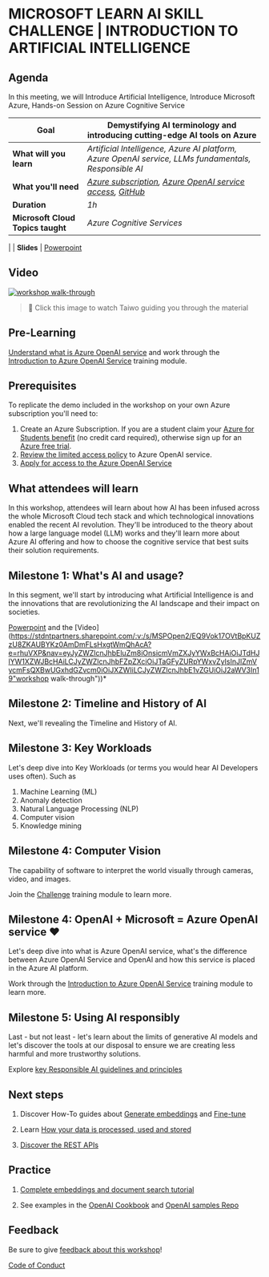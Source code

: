 # MICROSOFT LEARN AI SKILL CHALLENGE | INTRODUCTION TO ARTIFICIAL INTELLIGENCE

## Agenda

In this meeting, we will Introduce Artificial Intelligence,
Introduce Microsoft Azure,
Hands-on Session on Azure Cognitive Service
   

| **Goal**              | Demystifying AI terminology and introducing cutting-edge AI tools on Azure                                    |
| ----------------------------- | --------------------------------------------------------------------- |
| **What will you learn**       | *Artificial Intelligence, Azure AI platform, Azure OpenAI service, LLMs fundamentals, Responsible AI*                                        |
| **What you'll need**          | *[Azure subscription](https://azure.microsoft.com), [Azure OpenAI service access](https://customervoice.microsoft.com/Pages/ResponsePage.aspx?id=v4j5cvGGr0GRqy180BHbR7en2Ais5pxKtso_Pz4b1_xUOFA5Qk1UWDRBMjg0WFhPMkIzTzhKQ1dWNyQlQCN0PWcu), [GitHub](https://github.com/)* |
| **Duration**                  | *1h*                                                                |
| **Microsoft Cloud Topics taught**                  | *Azure Cognitive Services*                                                             
|
| **Slides** | [Powerpoint](slides.pptx) 
                         
## Video

[![workshop walk-through](./images/promoimage.gif)](https://stdntpartners.sharepoint.com/:v:/s/MSPOpen2/EQ9Vok17OVtBpKUZzU8ZKAUBYKz0AmDmFLsHxgtWmQhAcA?e=rhuVXP&nav=eyJyZWZlcnJhbEluZm8iOnsicmVmZXJyYWxBcHAiOiJTdHJlYW1XZWJBcHAiLCJyZWZlcnJhbFZpZXciOiJTaGFyZURpYWxvZyIsInJlZmVycmFsQXBwUGxhdGZvcm0iOiJXZWIiLCJyZWZlcnJhbE1vZGUiOiJ2aWV3In19 "workshop walk-through")
> 🎥 Click this image to watch Taiwo guiding you through the material

## Pre-Learning

[Understand what is Azure OpenAI service](https://learn.microsoft.com/azure/cognitive-services/openai/overview/??wt.mc_id=studentamb_255353) and work through the [Introduction to Azure OpenAI Service](https://learn.microsoft.com/training/modules/explore-azure-openai/??wt.mc_id=studentamb_255353) training module.

## Prerequisites

To replicate the demo included in the workshop on your own Azure subscription you'll need to:
1.	Create an Azure Subscription. If you are a student claim your [Azure for Students benefit](https://azure.microsoft.com/free/students/?wt.mc_id=studentamb_255353) (no credit card required), otherwise sign up for an [Azure free trial](https://azure.microsoft.com/pricing/offers/ms-azr-0044p/?wt.mc_id=studentamb_255353).
2.  [Review the limited access policy](https://learn.microsoft.com/legal/cognitive-services/openai/limited-access?context=%2Fazure%2Fcognitive-services%2Fopenai%2Fcontext%2Fcontext&?wt.mc_id=studentamb_255353) to Azure OpenAI service.
3.	[Apply for access to the Azure OpenAI Service](https://aka.ms/oai/access)

## What attendees will learn

In this workshop, attendees will learn about how AI has been infused across the whole Microsoft Cloud tech stack and which technological innovations enabled the recent AI revolution. They'll be introduced to the theory about how a large language model (LLM) works and they'll learn more about Azure AI offering and how to choose the cognitive service that best suits their solution requirements. 

## Milestone 1: What's AI and usage?

In this segment, we'll start by introducing what Artificial Intelligence is and the innovations that are revolutionizing the AI landscape and their impact on societies.

[Powerpoint](slides.pptx) and the [Video](https://stdntpartners.sharepoint.com/:v:/s/MSPOpen2/EQ9Vok17OVtBpKUZzU8ZKAUBYKz0AmDmFLsHxgtWmQhAcA?e=rhuVXP&nav=eyJyZWZlcnJhbEluZm8iOnsicmVmZXJyYWxBcHAiOiJTdHJlYW1XZWJBcHAiLCJyZWZlcnJhbFZpZXciOiJTaGFyZURpYWxvZyIsInJlZmVycmFsQXBwUGxhdGZvcm0iOiJXZWIiLCJyZWZlcnJhbE1vZGUiOiJ2aWV3In19"workshop walk-through"))*

## Milestone 2: Timeline and History of AI

Next, we'll revealing the Timeline and History of AI.

## Milestone 3: Key Workloads

Let's deep dive into Key Workloads (or terms you would hear AI Developers uses often). Such as 
1. Machine Learning (ML)
2. Anomaly detection
3. Natural Language Processing (NLP)
4. Computer vision
5. Knowledge mining

## Milestone 4: Computer Vision

The capability of software to interpret the world visually through cameras, video, and images.

Join the [Challenge](https://learn.microsoft.com/en-us/training/challenges?id=bb49ce83-3aac-4405-8fb1-3eb2335f19f0/?wt.mc_id=studentamb_255353) training module to learn more.

## Milestone 4: OpenAI + Microsoft = Azure OpenAI service ❤️

Let's deep dive into what is Azure OpenAI service, what's the difference between Azure OpenAI Service and OpenAI and how this service is placed in the Azure AI platform.

Work through the [Introduction to Azure OpenAI Service](https://learn.microsoft.com/training/modules/explore-azure-openai/?wt.mc_id=studentamb_255353) training module to learn more.

## Milestone 5: Using AI responsibly

Last - but not least - let's learn about the limits of generative AI models and let's discover the tools at our disposal to ensure we are creating less harmful and more trustworthy solutions. 

Explore [key Responsible AI guidelines and principles](https://learn.microsoft.com/legal/cognitive-services/openai/transparency-note?context=%2Fazure%2Fcognitive-services%2Fopenai%2Fcontext%2Fcontext&?wt.mc_id=studentamb_255353)

## Next steps

1.	Discover How-To guides about [Generate embeddings](https://learn.microsoft.com/azure/cognitive-services/openai/how-to/embeddings?tabs=console/??wt.mc_id=studentamb_255353) and [Fine-tune](https://learn.microsoft.com/azure/cognitive-services/openai/how-to/fine-tuning?pivots=programming-language-studio/??wt.mc_id=studentamb_255353)

2.	Learn [How your data is processed, used and stored](https://learn.microsoft.com/legal/cognitive-services/openai/data-privacy?context=%2Fazure%2Fcognitive-services%2Fopenai%2Fcontext%2Fcontext&?wt.mc_id=studentamb_255353)

3.	[Discover the REST APIs](https://learn.microsoft.com/rest/api/cognitiveservices/??wt.mc_id=studentamb_255353)

## Practice

1.  [Complete embeddings and document search tutorial](https://learn.microsoft.com/azure/cognitive-services/openai/tutorials/embeddings?tabs=command-line&?wt.mc_id=studentamb_255353)

2.	See examples in the [OpenAI Cookbook](https://github.com/openai/openai-cookbook/tree/main/examples) and [OpenAI samples Repo](https://github.com/Azure/azure-openai-samples)

## Feedback

Be sure to give [feedback about this workshop](https://bit.ly/MSFT_AI_feedback)!

[Code of Conduct](../CODE_OF_CONDUCT.md)

